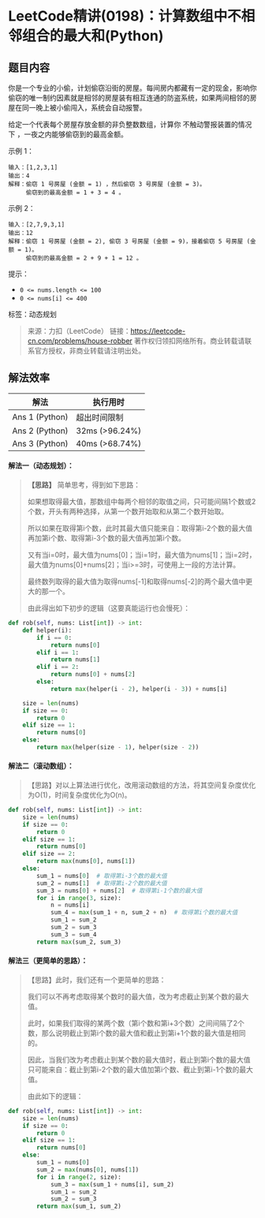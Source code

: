 # LeetCode精讲(0198)：计算数组中不相邻组合的最大和(Python)

## 题目内容

你是一个专业的小偷，计划偷窃沿街的房屋。每间房内都藏有一定的现金，影响你偷窃的唯一制约因素就是相邻的房屋装有相互连通的防盗系统，如果两间相邻的房屋在同一晚上被小偷闯入，系统会自动报警。

给定一个代表每个房屋存放金额的非负整数数组，计算你 不触动警报装置的情况下 ，一夜之内能够偷窃到的最高金额。

 示例 1：

```
输入：[1,2,3,1]
输出：4
解释：偷窃 1 号房屋 (金额 = 1) ，然后偷窃 3 号房屋 (金额 = 3)。
     偷窃到的最高金额 = 1 + 3 = 4 。
```

示例 2：

```
输入：[2,7,9,3,1]
输出：12
解释：偷窃 1 号房屋 (金额 = 2), 偷窃 3 号房屋 (金额 = 9)，接着偷窃 5 号房屋 (金额 = 1)。
     偷窃到的最高金额 = 2 + 9 + 1 = 12 。
```

提示：

* `0 <= nums.length <= 100`
* `0 <= nums[i] <= 400`

标签：动态规划

> 来源：力扣（LeetCode）
> 链接：https://leetcode-cn.com/problems/house-robber
> 著作权归领扣网络所有。商业转载请联系官方授权，非商业转载请注明出处。

## 解法效率

| 解法           | 执行用时       |
| -------------- | -------------- |
| Ans 1 (Python) | 超出时间限制   |
| Ans 2 (Python) | 32ms (>96.24%) |
| Ans 3 (Python) | 40ms (>68.74%) |

#### 解法一（动态规划）：

> **【思路】** 简单思考，得到如下思路：
>
> 如果想取得最大值，那数组中每两个相邻的取值之间，只可能间隔1个数或2个数，开头有两种选择，从第一个数开始取和从第二个数开始取。
>
> 所以如果在取得第i个数，此时其最大值只能来自：取得第i-2个数的最大值再加第i个数、取得第i-3个数的最大值再加第i个数。
>
> 又有当i=0时，最大值为nums[0]；当i=1时，最大值为nums[1]；当i=2时，最大值为nums[0]+nums[2]；当i>=3时，可使用上一段的方法计算。
>
> 最终数列取得的最大值为取得nums[-1]和取得nums[-2]的两个最大值中更大的那一个。
>
> 由此得出如下初步的逻辑（这要真能运行也会慢死）：

```python
def rob(self, nums: List[int]) -> int:
    def helper(i):
        if i == 0:
            return nums[0]
        elif i == 1:
            return nums[1]
        elif i == 2:
            return nums[0] + nums[2]
        else:
            return max(helper(i - 2), helper(i - 3)) + nums[i]

    size = len(nums)
    if size == 0:
        return 0
    elif size == 1:
        return nums[0]
    else:
        return max(helper(size - 1), helper(size - 2))
```

#### 解法二（滚动数组）：

> 【思路】对以上算法进行优化，改用滚动数组的方法，将其空间复杂度优化为O(1)，时间复杂度优化为O(n)。

```python
def rob(self, nums: List[int]) -> int:
    size = len(nums)
    if size == 0:
        return 0
    elif size == 1:
        return nums[0]
    elif size == 2:
        return max(nums[0], nums[1])
    else:
        sum_1 = nums[0]  # 取得第i-3个数的最大值
        sum_2 = nums[1]  # 取得第i-2个数的最大值
        sum_3 = nums[0] + nums[2]  # 取得第i-1个数的最大值
        for i in range(3, size):
            n = nums[i]
            sum_4 = max(sum_1 + n, sum_2 + n)  # 取得第i个数的最大值
            sum_1 = sum_2
            sum_2 = sum_3
            sum_3 = sum_4
        return max(sum_2, sum_3)
```

#### 解法三（更简单的思路）：

> 【思路】此时，我们还有一个更简单的思路：
>
> 我们可以不再考虑取得某个数时的最大值，改为考虑截止到某个数的最大值。
>
> 此时，如果我们取得的某两个数（第i个数和第i+3个数）之间间隔了2个数，那么说明截止到第i个数的最大值和截止到第i+1个数的最大值是相同的。
>
> 因此，当我们改为考虑截止到某个数的最大值时，截止到第i个数的最大值只可能来自：截止到第i-2个数的最大值加第i个数、截止到第i-1个数的最大值。
>
> 由此如下的逻辑：

```python
def rob(self, nums: List[int]) -> int:
    size = len(nums)
    if size == 0:
        return 0
    elif size == 1:
        return nums[0]
    else:
        sum_1 = nums[0]
        sum_2 = max(nums[0], nums[1])
        for i in range(2, size):
            sum_3 = max(sum_1 + nums[i], sum_2)
            sum_1 = sum_2
            sum_2 = sum_3
        return max(sum_1, sum_2)
```